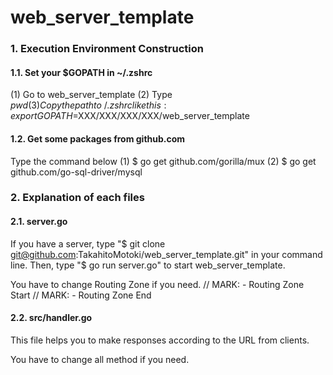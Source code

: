 # web_server_template

### 1. Execution Environment Construction
#### 1.1. Set your $GOPATH in ~/.zshrc
(1) Go to web_server_template
(2) Type $pwd
(3) Copy the path to ~/.zshrc like this:
  export GOPATH=$XXX/XXX/XXX/XXX/web_server_template

#### 1.2. Get some packages from github.com
Type the command below
(1) $ go get github.com/gorilla/mux
(2) $ go get github.com/go-sql-driver/mysql

### 2. Explanation of each files
#### 2.1. server.go
If you have a server, type "$ git clone git@github.com:TakahitoMotoki/web_server_template.git" in your command line.
Then, type "$ go run server.go" to start web_server_template.

You have to change Routing Zone if you need.
// MARK: - Routing Zone Start
// MARK: - Routing Zone End

#### 2.2. src/handler.go
This file helps you to make responses according to the URL from clients.

You have to change all method if you need.

